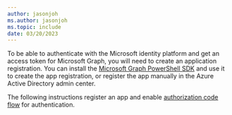 ```yaml
---
author: jasonjoh
ms.author: jasonjoh
ms.topic: include
date: 03/20/2023
---
```


<!-- markdownlint-disable MD041 -->

To be able to authenticate with the Microsoft identity platform and get an access token for Microsoft Graph, you will need to create an application registration. You can install the [Microsoft Graph PowerShell SDK](https://github.com/microsoftgraph/msgraph-sdk-powershell) and use it to create the app registration, or register the app manually in the Azure Active Directory admin center.

The following instructions register an app and enable [authorization code flow](/azure/active-directory/develop/v2-oauth2-auth-code-flow) for authentication.
